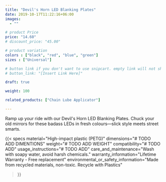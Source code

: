 ```yaml
---
title: "Devil's Horn LED Blanking Plates"
date: 2019-10-17T11:22:16+06:00
images:
  - ""

# product Price
price: "14.60"
# discount_price: "45.00"

# product variation
colors : ["black", "red", "blue", "green"]
sizes : ["Universal"]

# button link if you don't want to use snipcart. empty link will not show button
# button_link: "[Insert Link Here]"

draft: true

weight: 100

related_products: ["Chain Lube Applicator"]

---
```


Ramp up your ride with our Devil's Horn LED Blanking Plates. Chuck your old mirrors for these badass LEDs in fresh colours—slick style meets street smarts.

{{< specs
    material="High-impact plastic (PETG)"
    dimensions="# TODO ADD DIMENTIONS"
    weight="# TODO ADD WEIGHT"
    compatibility="# TODO ADD"
    usage_instructions="# TODO ADD"
    care_and_maintenance="Wash with soapy water, avoid harsh chemicals."
    warranty_information="Lifetime Warranty - Free replacement"
    environmental_or_safety_information="Made from recycled materials, non-toxic. Recycle with Plastics"
>}}
